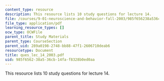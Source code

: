 ```yaml
---
content_type: resource
description: This resource lists 10 study questions for lecture 14.
file: /courses/9-01-neuroscience-and-behavior-fall-2003/985f656238a536cb14faf8328b0ed0aa_ques_lec_14_2003.pdf
file_type: application/pdf
learning_resource_types: []
ocw_type: OCWFile
parent_title: Study Materials
parent_type: CourseSection
parent_uid: 289a0198-2748-bb88-47f1-2606710deab6
resourcetype: Document
title: ques_lec_14_2003.pdf
uid: 985f6562-38a5-36cb-14fa-f8328b0ed0aa
---
```

This resource lists 10 study questions for lecture 14.

